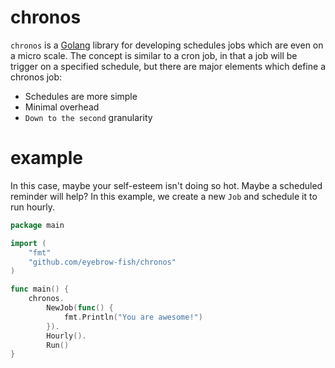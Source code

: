 # chronos

`chronos` is a [Golang](https://golang.org) library for developing schedules jobs which
are even on a micro scale. The concept is similar to a cron job, in that a job will be 
trigger on a specified schedule, but there are major elements which define a
chronos job:

 - Schedules are more simple
 - Minimal overhead
 - `Down to the second` granularity

# example

In this case, maybe your self-esteem isn't doing so hot. Maybe a scheduled reminder 
will help? In this example, we create a new `Job` and schedule it to run hourly.

```go
package main

import (
	"fmt"
	"github.com/eyebrow-fish/chronos"
)

func main() {
	chronos.
		NewJob(func() {
			fmt.Println("You are awesome!")
		}).
		Hourly().
		Run()
}
```
